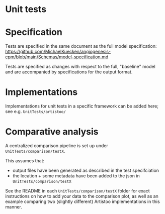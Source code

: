 # Unit tests

# Specification

Tests are specified in the same document as the full model specification:
https://github.com/MichaelKuecken/angiogenesis-cpm/blob/main/Schemas/model-specification.md

Tests are specified as changes with respect to the full, "baseline" model and are accompanied by
specifications for the output format.

# Implementations

Implementations for unit tests in a specific framework can be added here; see e.g. `UnitTests/artistoo/`

# Comparative analysis

A centralized comparison pipeline is set up under `UnitTests/comparison/testX`. 

This assumes that:

- output files have been generated as described in the test specifciation
- the location + some metadata have been added to the json in `UnitTests/comparison/testX`

See the README in each `UnitTests/comparison/testX` folder for exact instructions on how to add your data to the comparison plot,
as well as an example comparing two (slightly different) Artistoo implementations in this manner.
